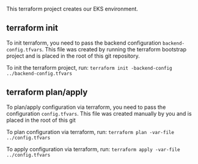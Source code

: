 This terraform project creates our EKS environment.


## terraform init
To init terraform, you need to pass the backend configuration `backend-config.tfvars`. This file was created by running
the terraform bootstrap project and is placed in the root of this git repository.

To init the terraform project, run:
`terraform init -backend-config ../backend-config.tfvars`

## terraform plan/apply
To plan/apply configuration via terraform, you need to pass the configuration `config.tfvars`. This file was created manually by you and is placed in the root of this git

To plan configuration via terraform, run:
`terraform plan -var-file ../config.tfvars`

To apply configuration via terraform, run:
`terraform apply -var-file ../config.tfvars`
